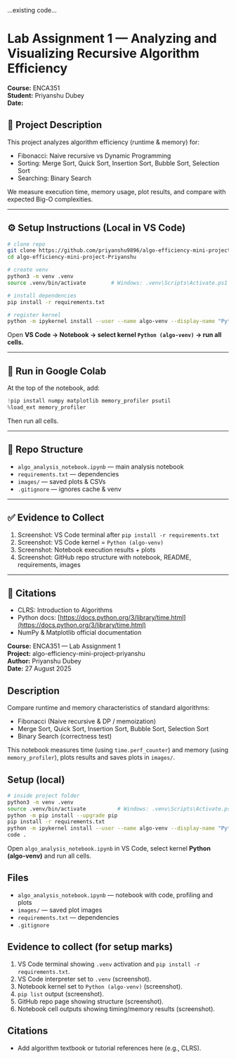 ...existing code...
# Lab Assignment 1 — Analyzing and Visualizing Recursive Algorithm Efficiency

**Course:** ENCA351  
**Student:** Priyanshu Dubey  
**Date:** <fill date>

## 📌 Project Description
This project analyzes algorithm efficiency (runtime & memory) for:
- Fibonacci: Naive recursive vs Dynamic Programming
- Sorting: Merge Sort, Quick Sort, Insertion Sort, Bubble Sort, Selection Sort
- Searching: Binary Search  

We measure execution time, memory usage, plot results, and compare with expected Big-O complexities.

---

## ⚙️ Setup Instructions (Local in VS Code)

```bash
# clone repo
git clone https://github.com/priyanshu9896/algo-efficiency-mini-project-Priyanshu.git
cd algo-efficiency-mini-project-Priyanshu

# create venv
python3 -m venv .venv
source .venv/bin/activate        # Windows: .venv\Scripts\Activate.ps1

# install dependencies
pip install -r requirements.txt

# register kernel
python -m ipykernel install --user --name algo-venv --display-name "Python (algo-venv)"
```

Open **VS Code → Notebook → select kernel `Python (algo-venv)` → run all cells.**

---

## 🚀 Run in Google Colab

At the top of the notebook, add:

```python
!pip install numpy matplotlib memory_profiler psutil
%load_ext memory_profiler
```

Then run all cells.

---

## 📂 Repo Structure

* `algo_analysis_notebook.ipynb` — main analysis notebook
* `requirements.txt` — dependencies
* `images/` — saved plots & CSVs
* `.gitignore` — ignores cache & venv

---

## ✅ Evidence to Collect

1. Screenshot: VS Code terminal after `pip install -r requirements.txt`
2. Screenshot: VS Code kernel = `Python (algo-venv)`
3. Screenshot: Notebook execution results + plots
4. Screenshot: GitHub repo structure with notebook, README, requirements, images

---

## 📖 Citations

* CLRS: Introduction to Algorithms
* Python docs: [https://docs.python.org/3/library/time.html](https://docs.python.org/3/library/time.html)
* NumPy & Matplotlib official documentation

**Course:** ENCA351 — Lab Assignment 1  
**Project:** algo-efficiency-mini-project-priyanshu  
**Author:** Priyanshu Dubey  
**Date:** 27 August 2025

## Description
Compare runtime and memory characteristics of standard algorithms:
- Fibonacci (Naive recursive & DP / memoization)
- Merge Sort, Quick Sort, Insertion Sort, Bubble Sort, Selection Sort
- Binary Search (correctness test)

This notebook measures time (using `time.perf_counter`) and memory (using `memory_profiler`), plots results and saves plots in `images/`.

## Setup (local)
```bash
# inside project folder
python3 -m venv .venv
source .venv/bin/activate          # Windows: .venv\Scripts\Activate.ps1
python -m pip install --upgrade pip
pip install -r requirements.txt
python -m ipykernel install --user --name algo-venv --display-name "Python (algo-venv)"
code .
```

Open `algo_analysis_notebook.ipynb` in VS Code, select kernel **Python (algo-venv)** and run all cells.

## Files

* `algo_analysis_notebook.ipynb` — notebook with code, profiling and plots
* `images/` — saved plot images
* `requirements.txt` — dependencies
* `.gitignore`

## Evidence to collect (for setup marks)

1. VS Code terminal showing `.venv` activation and `pip install -r requirements.txt`.
2. VS Code interpreter set to `.venv` (screenshot).
3. Notebook kernel set to `Python (algo-venv)` (screenshot).
4. `pip list` output (screenshot).
5. GitHub repo page showing structure (screenshot).
6. Notebook cell outputs showing timing/memory results (screenshot).

## Citations

* Add algorithm textbook or tutorial references here (e.g., CLRS).
